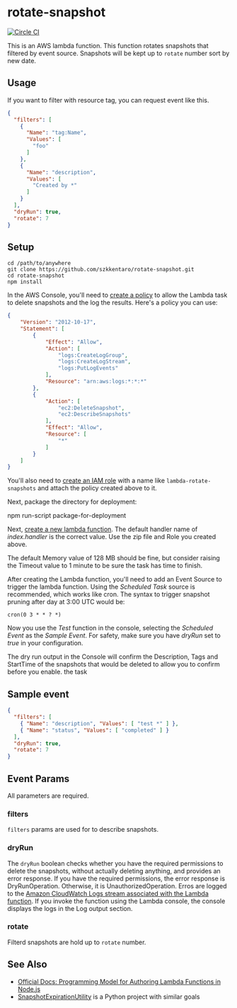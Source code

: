 # rotate-snapshot
[![Circle CI](https://circleci.com/gh/szkkentaro/rotate-snapshot/tree/master.svg?style=svg)](https://circleci.com/gh/szkkentaro/rotate-snapshot/tree/master)

This is an AWS lambda function.
This function rotates snapshots that filtered by event source.
Snapshots will be kept up to `rotate` number sort by new date.

## Usage

If you want to filter with resource tag, you can request event like this.
```json
{
  "filters": [
    {
      "Name": "tag:Name",
      "Values": [
        "foo"
      ]
    },
    {
      "Name": "description",
      "Values": [
        "Created by *"
      ]
    }
  ],
  "dryRun": true,
  "rotate": 7
}
```

## Setup

```console
cd /path/to/anywhere
git clone https://github.com/szkkentaro/rotate-snapshot.git
cd rotate-snapshot
npm install
```
In the AWS Console, you'll need to [create a policy](https://console.aws.amazon.com/iam/home?#policies) to allow the Lambda task to delete snapshots and the log the results. Here's a policy you can use:

```json
{
    "Version": "2012-10-17",
    "Statement": [
        {
            "Effect": "Allow",
            "Action": [
                "logs:CreateLogGroup",
                "logs:CreateLogStream",
                "logs:PutLogEvents"
            ],
            "Resource": "arn:aws:logs:*:*:*"
        },
        {
            "Action": [
                "ec2:DeleteSnapshot",
                "ec2:DescribeSnapshots"
            ],
            "Effect": "Allow",
            "Resource": [
                "*"
            ]
        }
    ]
}
```
You'll also need to [create an IAM role](https://console.aws.amazon.com/iam/home?#roles) with a name like `lambda-rotate-snapshots` and attach the policy created above to it. 

Next, package the directory for deployment:

   npm run-script package-for-deployment

Next, [create a new lambda function](https://console.aws.amazon.com/lambda/home?#/create). The default handler name of *index.handler* is the correct value. Use the zip file and Role you created above. 

The default Memory value of 128 MB should be fine, but consider raising the Timeout value to 1 minute to be sure the task has time to finish.

After creating the Lambda function, you'll need to add an Event Source to trigger the lambda function.  Using the *Scheduled Task* source is recommended, which works like cron. The syntax to trigger snapshot pruning after day at 3:00 UTC would be:

    cron(0 3 * * ? *)

Now you use the *Test* function in the console, selecting the *Scheduled Event* as the *Sample Event*.  For safety, make sure you have *dryRun* set to *true* in your configuration.

The dry run output in the Console will confirm the Description, Tags and StartTime of the snapshots that would be deleted to allow you to confirm before you enable. the task


## Sample event

```json
{
  "filters": [
    { "Name": "description", "Values": [ "test *" ] },
    { "Name": "status", "Values": [ "completed" ] }
  ],
  "dryRun": true,
  "rotate": 7
}
```

## Event Params

All parameters are required.

### filters

`filters` params are used for to describe snapshots.

### dryRun

The `dryRun` boolean checks whether you have the required permissions to delete the snapshots, without actually deleting anything, and provides an error response. If you have the required permissions, the error response is DryRunOperation. Otherwise, it is UnauthorizedOperation. Erros are logged to the [Amazon CloudWatch Logs stream associated with the Lambda function](http://docs.aws.amazon.com/lambda/latest/dg/monitoring-functions-logs.html). If you invoke the function using the Lambda console, the console displays the logs in the Log output section. 

### rotate

Filterd snapshots are hold up to `rotate` number.

## See Also

 * [Official Docs: Programming Model for Authoring Lambda Functions in Node.js](http://docs.aws.amazon.com/lambda/latest/dg/programming-model.html)
 * [SnapshotExpirationUtility](https://github.com/tangerinedream/SnapshotExpirationUtility) is a Python project with similar goals
